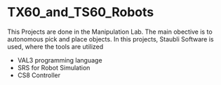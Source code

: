 # TX60_and_TS60_Robots
 This Projects are done in the Manipulation Lab. The main obective is to autonomous pick and place objects.
 In this projects, Staubli Software is used, where the tools are utilized
 - VAL3 programming language 
 - SRS for Robot Simulation 
 - CS8 Controller

